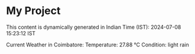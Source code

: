 # My Project

This content is dynamically generated in Indian Time (IST): 2024-07-08 15:23:12 IST


Current Weather in Coimbatore:
Temperature: 27.88 °C
Condition: light rain
